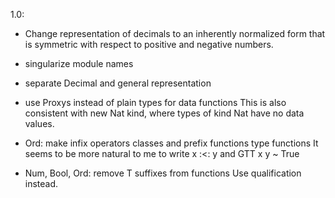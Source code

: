 1.0:

* Change representation of decimals to an inherently normalized form
  that is symmetric with respect to positive and negative numbers.

* singularize module names

* separate Decimal and general representation

* use Proxys instead of plain types for data functions
  This is also consistent with new Nat kind,
  where types of kind Nat have no data values.

* Ord: make infix operators classes and prefix functions type functions
  It seems to be more natural to me to write
     x :<: y   and   GTT x y ~ True

* Num, Bool, Ord: remove T suffixes from functions
  Use qualification instead.

